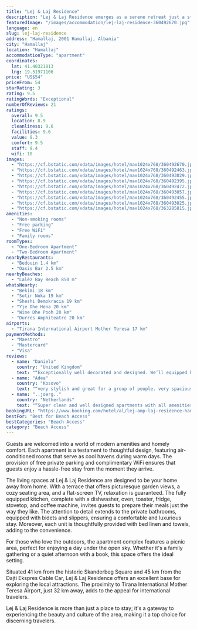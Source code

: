 ```yaml
---
title: "Lej & Laj Residence"
description: "Lej & Laj Residence emerges as a serene retreat just a stone's throw away from the pristine shores of Lalëz Bay Beach, offering guests a unique blend of comfort and convenience."
featuredImage: "/images/accommodation/lej-laj-residence-360492670.jpg"
language: en
slug: lej-laj-residence
address: "Hamallaj, 2001 Hamallaj, Albania"
city: "Hamallaj"
location: "Hamallaj"
accommodationType: "apartment"
coordinates:
  lat: 41.48321813
  lng: 19.51971106
price: "US$54"
priceFrom: 54
starRating: 3
rating: 9.5
ratingWords: "Exceptional"
numberOfReviews: 21
ratings:
  overall: 9.5
  location: 8.9
  cleanliness: 9.6
  facilities: 9.6
  value: 9.3
  comfort: 9.5
  staff: 9.4
  wifi: 10
images:
  - "https://cf.bstatic.com/xdata/images/hotel/max1024x768/360492670.jpg?k=6fc94fa4510933c47eb7260fb7d7c9670a8da3e0a3db01992168ba1d1c9aaf13&o=&hp=1"
  - "https://cf.bstatic.com/xdata/images/hotel/max1024x768/360492463.jpg?k=324756f7d2db970dced3772d4fb2f1bfb07849b80a3d76507661e73792893ab8&o=&hp=1"
  - "https://cf.bstatic.com/xdata/images/hotel/max1024x768/360493029.jpg?k=ceff9638da2e0bd51088bd567f80932a74d1dea814e8026b83d5564bf06ea37d&o=&hp=1"
  - "https://cf.bstatic.com/xdata/images/hotel/max1024x768/360492395.jpg?k=58cb9e70ad8b89f20a793dd0f4dc62e1a5abb0ee99d92fe3563881bd2f601601&o=&hp=1"
  - "https://cf.bstatic.com/xdata/images/hotel/max1024x768/360492472.jpg?k=618bde2156263839587bc683a5f6ccf84a8a967d3c88d5a3d503053088b18136&o=&hp=1"
  - "https://cf.bstatic.com/xdata/images/hotel/max1024x768/360493057.jpg?k=be375b4b4c1c61481aea38b7914ea21c37afd83de28796547c47053fb2fd9a38&o=&hp=1"
  - "https://cf.bstatic.com/xdata/images/hotel/max1024x768/360492455.jpg?k=dedd93c609077384636540a745997e611bb4f1a64ae9d0db8dac4f0c2662d3e2&o=&hp=1"
  - "https://cf.bstatic.com/xdata/images/hotel/max1024x768/360493025.jpg?k=5e751dc2e1ef79f94134f39aeb288f5a640680b047498692b796a8ed132f379c&o=&hp=1"
  - "https://cf.bstatic.com/xdata/images/hotel/max1024x768/363285815.jpg?k=b487edb73d2f30a5096298f0ee967f3fabb70f5dae7fa4d4d366c96c4dfc5a63&o=&hp=1"
amenities:
  - "Non-smoking rooms"
  - "Free parking"
  - "Free WiFi"
  - "Family rooms"
roomTypes:
  - "One-Bedroom Apartment"
  - "Two-Bedroom Apartment"
nearbyRestaurants:
  - "Bedouin 1.4 km"
  - "Oasis Bar 2.5 km"
nearbyBeaches:
  - "Lalëz Bay Beach 850 m"
whatsNearby:
  - "Bekimi 18 km"
  - "Sotir Noka 19 km"
  - "Sheshi Demokracia 19 km"
  - "Yje Dhe Hena 20 km"
  - "Wine Dhe Pooh 20 km"
  - "Durres Amphiteatre 20 km"
airports:
  - "Tirana International Airport Mother Teresa 17 km"
paymentMethods:
  - "Maestro"
  - "Mastercard"
  - "Visa"
reviews:
  - name: "Daniela"
    country: "United Kingdom"
    text: "“Exceptionally well decorated and designed. We’ll equipped kitchen and very comfortable bed.”"
  - name: "Adea"
    country: "Kosovo"
    text: "“very stylish and great for a group of people. very spacious balcony and beautiful garden. I definitely recommend this place”"
  - name: "..joerg.."
    country: "Netherlands"
    text: "“Super clean and well designed apartments with all amenities. Easy parking, super friendly and helpful hosts. This was the best stay we’ve had in Albania.”"
bookingURL: "https://www.booking.com/hotel/al/lej-amp-laj-residence-hamallaj12.en-gb.html?aid=8035640"
bestFor: "Best for Beach Access"
bestCategories: "Beach Access"
category: "Beach Access"
---
```


Guests are welcomed into a world of modern amenities and homely comfort. Each apartment is a testament to thoughtful design, featuring air-conditioned rooms that serve as cool havens during warm days. The provision of free private parking and complimentary WiFi ensures that guests enjoy a hassle-free stay from the moment they arrive.

The living spaces at Lej & Laj Residence are designed to be your home away from home. With a terrace that offers picturesque garden views, a cozy seating area, and a flat-screen TV, relaxation is guaranteed. The fully equipped kitchen, complete with a dishwasher, oven, toaster, fridge, stovetop, and coffee machine, invites guests to prepare their meals just the way they like. The attention to detail extends to the private bathrooms, equipped with bidets and slippers, ensuring a comfortable and luxurious stay. Moreover, each unit is thoughtfully provided with bed linen and towels, adding to the convenience.

For those who love the outdoors, the apartment complex features a picnic area, perfect for enjoying a day under the open sky. Whether it's a family gathering or a quiet afternoon with a book, this space offers the ideal setting.

Situated 41 km from the historic Skanderbeg Square and 45 km from the Dajti Ekspres Cable Car, Lej & Laj Residence offers an excellent base for exploring the local attractions. The proximity to Tirana International Mother Teresa Airport, just 32 km away, adds to the appeal for international travelers.

Lej & Laj Residence is more than just a place to stay; it's a gateway to experiencing the beauty and culture of the area, making it a top choice for discerning travelers.